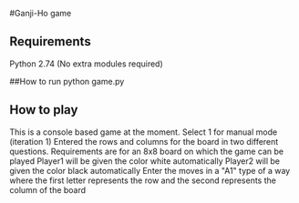 #Ganji-Ho game

## Requirements
Python 2.74
(No extra modules required)

##How to run
python game.py

## How to play
This is a console based game at the moment. 
Select 1 for manual mode (iteration 1)
Entered the rows and columns for the board in two different questions.  Requirements are for an 8x8 board on which the game can be played
Player1 will be given the color white automatically
Player2 will be given the color black automatically
Enter the moves in a "A1" type of a way where the first letter represents the row and the second represents the column of the board


